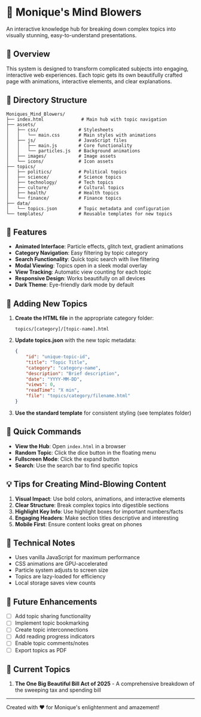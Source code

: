 # 🌟 Monique's Mind Blowers

An interactive knowledge hub for breaking down complex topics into visually stunning, easy-to-understand presentations.

## 🚀 Overview

This system is designed to transform complicated subjects into engaging, interactive web experiences. Each topic gets its own beautifully crafted page with animations, interactive elements, and clear explanations.

## 📁 Directory Structure

```
Moniques_Mind_Blowers/
├── index.html              # Main hub with topic navigation
├── assets/
│   ├── css/               # Stylesheets
│   │   └── main.css       # Main styles with animations
│   ├── js/                # JavaScript files
│   │   ├── main.js        # Core functionality
│   │   └── particles.js   # Background animations
│   ├── images/            # Image assets
│   └── icons/             # Icon assets
├── topics/
│   ├── politics/          # Political topics
│   ├── science/           # Science topics
│   ├── technology/        # Tech topics
│   ├── culture/           # Cultural topics
│   ├── health/            # Health topics
│   └── finance/           # Finance topics
├── data/
│   └── topics.json        # Topic metadata and configuration
└── templates/             # Reusable templates for new topics
```

## 🎨 Features

- **Animated Interface**: Particle effects, glitch text, gradient animations
- **Category Navigation**: Easy filtering by topic category
- **Search Functionality**: Quick topic search with live filtering
- **Modal Viewing**: Topics open in a sleek modal overlay
- **View Tracking**: Automatic view counting for each topic
- **Responsive Design**: Works beautifully on all devices
- **Dark Theme**: Eye-friendly dark mode by default

## 📝 Adding New Topics

1. **Create the HTML file** in the appropriate category folder:
   ```
   topics/[category]/[topic-name].html
   ```

2. **Update topics.json** with the new topic metadata:
   ```json
   {
       "id": "unique-topic-id",
       "title": "Topic Title",
       "category": "category-name",
       "description": "Brief description",
       "date": "YYYY-MM-DD",
       "views": 0,
       "readTime": "X min",
       "file": "topics/category/filename.html"
   }
   ```

3. **Use the standard template** for consistent styling (see templates folder)

## 🎯 Quick Commands

- **View the Hub**: Open `index.html` in a browser
- **Random Topic**: Click the dice button in the floating menu
- **Fullscreen Mode**: Click the expand button
- **Search**: Use the search bar to find specific topics

## 💡 Tips for Creating Mind-Blowing Content

1. **Visual Impact**: Use bold colors, animations, and interactive elements
2. **Clear Structure**: Break complex topics into digestible sections
3. **Highlight Key Info**: Use highlight boxes for important numbers/facts
4. **Engaging Headers**: Make section titles descriptive and interesting
5. **Mobile First**: Ensure content looks great on phones

## 🔧 Technical Notes

- Uses vanilla JavaScript for maximum performance
- CSS animations are GPU-accelerated
- Particle system adjusts to screen size
- Topics are lazy-loaded for efficiency
- Local storage saves view counts

## 🌈 Future Enhancements

- [ ] Add topic sharing functionality
- [ ] Implement topic bookmarking
- [ ] Create topic interconnections
- [ ] Add reading progress indicators
- [ ] Enable topic comments/notes
- [ ] Export topics as PDF

## 🎉 Current Topics

1. **The One Big Beautiful Bill Act of 2025** - A comprehensive breakdown of the sweeping tax and spending bill

---

Created with ❤️ for Monique's enlightenment and amazement!